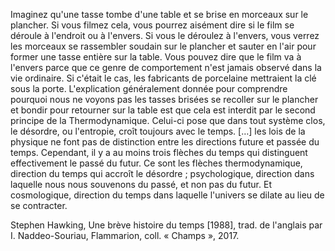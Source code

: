 Imaginez qu'une tasse tombe d'une table et se brise en morceaux sur le plancher. Si vous filmez cela, vous pourrez aisément dire si le film se déroule à l'endroit ou à l'envers. Si vous le déroulez à l'envers, vous verrez les morceaux se rassembler soudain sur le plancher et sauter en l'air pour former une tasse entière sur la table. Vous pouvez dire que le film va à l'envers parce que ce genre de comportement n'est jamais observé dans la vie ordinaire. Si c'était le cas, les fabricants de porcelaine mettraient la clé sous la porte.
L'explication généralement donnée pour comprendre pourquoi nous ne voyons pas les tasses brisées se recoller sur le plancher et bondir pour retourner sur la table est que cela est interdit par le second principe de la Thermodynamique. Celui-ci pose que dans tout système clos, le désordre, ou l'entropie, croît toujours avec le temps. […] les lois de la physique ne font pas de distinction entre les directions future et passée du temps. Cependant, il y a au moins trois flèches du temps qui distinguent effectivement le passé du futur. Ce sont les flèches thermodynamique, direction du temps qui accroît le désordre ; psychologique, direction dans laquelle nous nous souvenons du passé, et non pas du futur. Et cosmologique, direction du temps dans laquelle l'univers se dilate au lieu de se contracter.

Stephen Hawking, Une brève histoire du temps [1988], trad. de l'anglais par I. Naddeo-Souriau, Flammarion, coll. « Champs », 2017.
